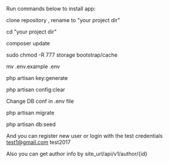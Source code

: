 Run commands below to install app:

clone repository , rename to "your project dir"

cd  "your project dir"

composer update 

sudo chmod -R 777 storage  bootstrap/cache

mv .env.example .env

php artisan key:generate 

php artisan config:clear

Change DB conf in .env file

php artisan migrate

php artisan db:seed


And you can register new user or login with the test credentials test1@gmail.com  test2017


Also you can get author info by site_url/api/v1/author/{id}